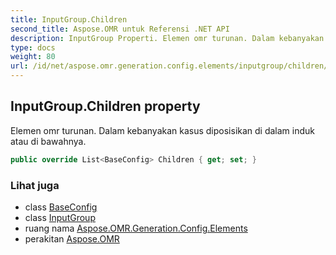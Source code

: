 ```yaml
---
title: InputGroup.Children
second_title: Aspose.OMR untuk Referensi .NET API
description: InputGroup Properti. Elemen omr turunan. Dalam kebanyakan kasus diposisikan di dalam induk atau di bawahnya.
type: docs
weight: 80
url: /id/net/aspose.omr.generation.config.elements/inputgroup/children/
---
```

## InputGroup.Children property

Elemen omr turunan. Dalam kebanyakan kasus diposisikan di dalam induk atau di bawahnya.

```csharp
public override List<BaseConfig> Children { get; set; }
```

### Lihat juga

* class [BaseConfig](../../../aspose.omr.generation.config/baseconfig/)
* class [InputGroup](../)
* ruang nama [Aspose.OMR.Generation.Config.Elements](../../inputgroup/)
* perakitan [Aspose.OMR](../../../)


